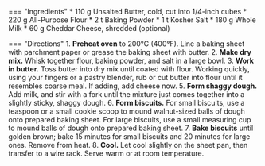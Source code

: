 === "Ingredients"
    * 110 g Unsalted Butter, cold, cut into 1/4-inch cubes
    * 220 g All-Purpose Flour
    * 2 t Baking Powder
    * 1 t Kosher Salt
    * 180 g Whole Milk
    * 60 g Cheddar Cheese, shredded (optional)

=== "Directions"
    1. **Preheat oven** to 200°C (400°F). Line a baking sheet with parchment paper or grease the baking sheet with butter.
    2. **Make dry mix.** Whisk together flour, baking powder, and salt in a large bowl.
    3. **Work in butter.** Toss butter into dry mix until coated with flour. Working quickly, using your fingers or a pastry blender, rub or cut butter into flour until it resembles coarse meal. If adding, add cheese now.
    5. **Form shaggy dough.** Add milk, and stir with a fork until the mixture just comes together into a slightly sticky, shaggy dough.
    6. **Form biscuits.** For small biscuits, use a teaspoon or a small cookie scoop to mound walnut-sized balls of dough onto prepared baking sheet. For large biscuits, use a small measuring cup to mound balls of dough onto prepared baking sheet.
    7. **Bake biscuits** until golden brown; bake 15 minutes for small biscuits and 20 minutes for large ones. Remove from heat.
    8. **Cool.** Let cool slightly on the sheet pan, then transfer to a wire rack. Serve warm or at room temperature.

[^velie]:
    Sertich Velie, Marissa. ["Quick and Easy Drop Biscuits Recipe."](https://www.seriouseats.com/quick-easy-drop-biscuits-recipe) _Serious Eats._ 2 April 2021.
